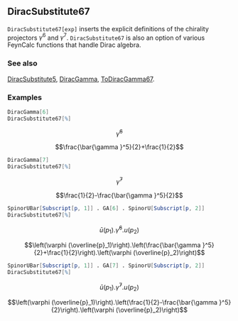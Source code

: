## DiracSubstitute67 

`DiracSubstitute67[exp]` inserts the explicit definitions of the chirality projectors $\gamma^6$ and $\gamma^7$. `DiracSubstitute67` is also an option of various FeynCalc functions that handle Dirac algebra.

### See also

[DiracSubstitute5](DiracSubstitute5), [DiracGamma](DiracGamma), [ToDiracGamma67](ToDiracGamma67).

### Examples

```mathematica
DiracGamma[6]
DiracSubstitute67[%]
```

$$\bar{\gamma }^6$$

$$\frac{\bar{\gamma }^5}{2}+\frac{1}{2}$$

```mathematica
DiracGamma[7]
DiracSubstitute67[%]
```

$$\bar{\gamma }^7$$

$$\frac{1}{2}-\frac{\bar{\gamma }^5}{2}$$

```mathematica
SpinorUBar[Subscript[p, 1]] . GA[6] . SpinorU[Subscript[p, 2]]
DiracSubstitute67[%]
```

$$\bar{u}\left(p_1\right).\bar{\gamma }^6.u\left(p_2\right)$$

$$\left(\varphi (\overline{p}_1)\right).\left(\frac{\bar{\gamma }^5}{2}+\frac{1}{2}\right).\left(\varphi (\overline{p}_2)\right)$$

```mathematica
SpinorUBar[Subscript[p, 1]] . GA[7] . SpinorU[Subscript[p, 2]]
DiracSubstitute67[%]
```

$$\bar{u}\left(p_1\right).\bar{\gamma }^7.u\left(p_2\right)$$

$$\left(\varphi (\overline{p}_1)\right).\left(\frac{1}{2}-\frac{\bar{\gamma }^5}{2}\right).\left(\varphi (\overline{p}_2)\right)$$
